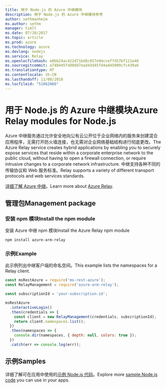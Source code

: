 ```yaml
---
title: 用于 Node.js 的 Azure 中继模块
description: 用于 Node.js 的 Azure 中继模块参考
author: sethmanheim
ms.author: sethm
manager: timlt
ms.date: 07/18/2017
ms.topic: article
ms.prod: azure
ms.technology: azure
ms.devlang: nodejs
ms.service: Relay
ms.openlocfilehash: e0bb24ac422d71bd8c957e94cceffd57bf121e48
ms.sourcegitcommit: a748445fdd0dd7ead43d45fd4ad45009cfc439a6
ms.translationtype: HT
ms.contentlocale: zh-CN
ms.lasthandoff: 11/08/2018
ms.locfileid: "51062066"
---
```

# <a name="azure-relay-modules-for-nodejs"></a><span data-ttu-id="8c6ea-103">用于 Node.js 的 Azure 中继模块</span><span class="sxs-lookup"><span data-stu-id="8c6ea-103">Azure Relay modules for Node.js</span></span>

<span data-ttu-id="8c6ea-104">Azure 中继服务通过允许安全地向公有云公开位于企业网络内的服务来创建混合应用程序，无需打开防火墙连接，也无需对企业网络基础结构进行彻底更改。</span><span class="sxs-lookup"><span data-stu-id="8c6ea-104">The Azure Relay service creates hybrid applications by enabling you to securely expose services that reside within a corporate enterprise network to the public cloud, without having to open a firewall connection, or require intrusive changes to a corporate network infrastructure.</span></span> <span data-ttu-id="8c6ea-105">中继支持各种不同的传输协议和 Web 服务标准。</span><span class="sxs-lookup"><span data-stu-id="8c6ea-105">Relay supports a variety of different transport protocols and web services standards.</span></span>

<span data-ttu-id="8c6ea-106">[详细了解 Azure 中继](https://docs.microsoft.com/azure/service-bus-relay/relay-what-is-it)。</span><span class="sxs-lookup"><span data-stu-id="8c6ea-106">Learn more about [Azure Relay](https://docs.microsoft.com/azure/service-bus-relay/relay-what-is-it).</span></span>

## <a name="management-package"></a><span data-ttu-id="8c6ea-107">管理包</span><span class="sxs-lookup"><span data-stu-id="8c6ea-107">Management package</span></span>

### <a name="install-the-npm-module"></a><span data-ttu-id="8c6ea-108">安装 npm 模块</span><span class="sxs-lookup"><span data-stu-id="8c6ea-108">Install the npm module</span></span>

<span data-ttu-id="8c6ea-109">安装 Azure 中继 npm 模块</span><span class="sxs-lookup"><span data-stu-id="8c6ea-109">Install the Azure Relay npm module</span></span>

```bash
npm install azure-arm-relay
```

### <a name="example"></a><span data-ttu-id="8c6ea-110">示例</span><span class="sxs-lookup"><span data-stu-id="8c6ea-110">Example</span></span>

<span data-ttu-id="8c6ea-111">此示例列出中继客户端的命名空间。</span><span class="sxs-lookup"><span data-stu-id="8c6ea-111">This example lists the namespaces for a Relay client.</span></span>

```javascript
const msRestAzure = require('ms-rest-azure');
const RelayManagement = require('azure-arm-relay');

const subscriptionId = 'your-subscription-id';

msRestAzure
  .interactiveLogin()
  .then(credentials => {
    const client = new RelayManagement(credentials, subscriptionId);
    return client.namespaces.list();
  })
  .then(namespaces => {
    console.dir(namespaces, { depth: null, colors: true });
  })
  .catch(err => console.log(err));
```

## <a name="samples"></a><span data-ttu-id="8c6ea-112">示例</span><span class="sxs-lookup"><span data-stu-id="8c6ea-112">Samples</span></span>

<span data-ttu-id="8c6ea-113">详细了解可在应用中使用的[示例 Node.js 代码](https://azure.microsoft.com/resources/samples/?platform=nodejs)。</span><span class="sxs-lookup"><span data-stu-id="8c6ea-113">Explore more [sample Node.js code](https://azure.microsoft.com/resources/samples/?platform=nodejs) you can use in your apps.</span></span>
